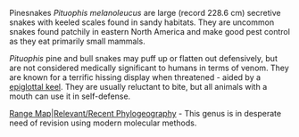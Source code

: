 Pinesnakes *Pituophis melanoleucus* are large (record 228.6 cm) secretive snakes with keeled scales found in sandy habitats. They are uncommon snakes found patchily in eastern North America and make good pest control as they eat primarily small mammals.

*Pituophis* pine and bull snakes may puff up or flatten out defensively, but are not considered medically significant to humans in terms of venom. They are known for a terrific hissing display when threatened - aided by a [epiglottal keel](https://faculty.washington.edu/hueyrb/new/MartinHuey71Copeia.pdf). They are usually reluctant to bite, but all animals with a mouth can use it in self-defense. 


[Range Map](http://explorer.natureserve.org/imagerepository/GetImage?SRC=6&BATCH=50&FMT=gif&RES=600X615&NAME=pituophis_melanoleucus)|[Relevant/Recent Phylogeography](http://www.academia.edu/11185732/Molecular_systematics_of_New_World_Gopher_Bull_and_Pinesnakes_Pituophis_Colubridae_a_transcontinental_species_complex) - This genus is in desperate need of revision using modern molecular methods.

